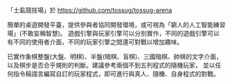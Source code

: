 「土虱競技場」於 https://github.com/tossug/tossug-arena

簡單的桌遊開發平臺，提供參與者協同開發環境，或可視為「窮人的人工智能練習場」(不敢妄稱智慧)。
遊戲引擎與玩家引擎可以分別實作，不同的遊戲引擎可以有不同的使用者介面，不同的玩家引擎之間還可對戰以增加趣味。

已實作象棋整盤(大盤、明棋)、半盤(暗棋、盲棋)、三國暗棋、帥棋的文字介面，
以及棋步是否合乎規則的判斷。建議參考兩個不到五列程式的隨機玩家，
並以任何指令稿語言編寫自訂的玩家程式，即可進行與真人、隨機、自身程式的對戰。
